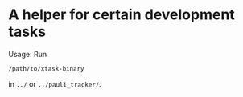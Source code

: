 # A helper for certain development tasks

Usage: Run
```bash
/path/to/xtask-binary
```
in `../` or `../pauli_tracker/`.
